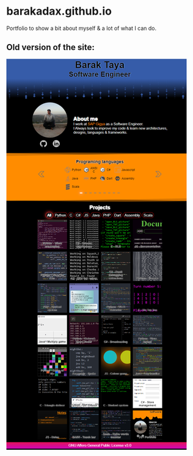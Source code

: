 # barakadax.github.io
Portfolio to show a bit about myself & a lot of what I can do.

## Old version of the site:
<img src="v1.png" title="v1" alt="v1">
